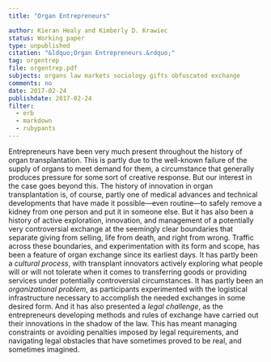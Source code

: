 ```yaml
---
title: "Organ Entrepreneurs"

author: Kieran Healy and Kimberly D. Krawiec
status: Working paper
type: unpublished
citation: "&ldquo;Organ Entrepreneurs.&rdquo;" 
tag: orgentrep
file: orgentrep.pdf
subjects: organs law markets sociology gifts obfuscated exchange
comments: no
date: 2017-02-24
publishdate: 2017-02-24
filter:
  - erb
  - markdown
  - rubypants
---
```


Entrepreneurs have been very much present throughout the history of
organ transplantation. This is partly due to the well-known failure of
the supply of organs to meet demand for them, a circumstance that
generally produces pressure for some sort of creative response. But
our interest in the case goes beyond this. The history of innovation
in organ transplantation is, of course, partly one of medical advances
and technical developments that have made it possible—even routine—to
safely remove a kidney from one person and put it in someone else. But
it has also been a history of active exploration, innovation, and
management of a potentially very controversial exchange at the
seemingly clear boundaries that separate giving from selling, life
from death, and right from wrong. Traffic across these boundaries, and
experimentation with its form and scope, has been a feature of organ
exchange since its earliest days. It has partly been a *cultural
process*, with transplant innovators actively exploring what people
will or will not tolerate when it comes to transferring goods or
providing services under potentially controversial circumstances. It
has partly been an *organizational problem*, as participants
experimented with the logistical infrastructure necessary to
accomplish the needed exchanges in some desired form. And it has also
presented a *legal challenge*, as the entrepreneurs developing methods
and rules of exchange have carried out their innovations in the shadow
of the law. This has meant managing constraints or avoiding penalties
imposed by legal requirements, and navigating legal obstacles that
have sometimes proved to be real, and sometimes imagined.
